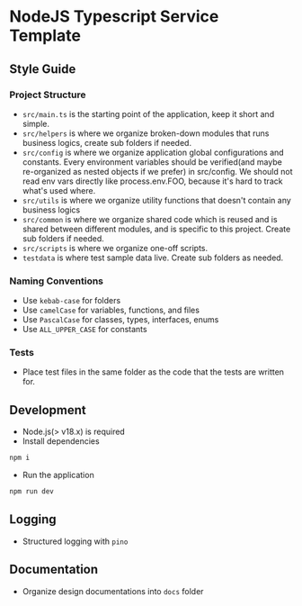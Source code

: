 # NodeJS Typescript Service Template

## Style Guide

### Project Structure

- `src/main.ts` is the starting point of the application, keep it short and simple.
- `src/helpers` is where we organize broken-down modules that runs business logics, create sub folders if needed.
- `src/config` is where we organize application global configurations and constants. Every environment variables should be verified(and maybe re-organized as nested objects if we prefer) in src/config. We should not read env vars directly like process.env.FOO, because it's hard to track what's used where.
- `src/utils` is where we organize utility functions that doesn't contain any business logics
- `src/common` is where we organize shared code which is reused and is shared between different modules, and is specific to this project. Create sub folders if needed.
- `src/scripts` is where we organize one-off scripts.
- `testdata` is where test sample data live. Create sub folders as needed.

### Naming Conventions

- Use `kebab-case` for folders
- Use `camelCase` for variables, functions, and files
- Use `PascalCase` for classes, types, interfaces, enums
- Use `ALL_UPPER_CASE` for constants

### Tests

- Place test files in the same folder as the code that the tests are written for.

## Development

- Node.js(> v18.x) is required
- Install dependencies

```bash
npm i
```

- Run the application

```bash
npm run dev
```

## Logging

- Structured logging with `pino`

## Documentation

- Organize design documentations into `docs` folder
